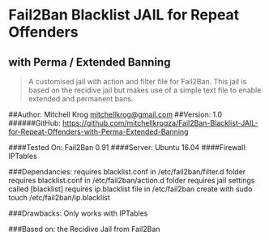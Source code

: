 # Fail2Ban Blacklist JAIL for Repeat Offenders
## with Perma / Extended Banning

>A customised jail with action and filter file for Fail2Ban. 
This jail is based on the recidive jail but makes use of a simple 
text file to enable extended and permanent bans.

##Author: Mitchell Krog <mitchellkrog@gmail.com>
##Version: 1.0
######GitHub: https://github.com/mitchellkrogza/Fail2Ban-Blacklist-JAIL-for-Repeat-Offenders-with-Perma-Extended-Banning

####Tested On: 
				Fail2Ban 0.91
####Server: 
				Ubuntu 16.04
####Firewall: 
				IPTables

###Dependancies: 
				requires blacklist.conf in /etc/fail2ban/filter.d folder
				requires blacklist.conf in /etc/fail2ban/action.d folder
				requires jail settings called [blacklist]
				requires ip.blacklist file in /etc/fail2ban
				create with sudo touch /etc/fail2ban/ip.blacklist

###Drawbacks: 
 				Only works with IPTables
 
###Based on: 
 				the Recidive Jail from Fail2Ban
